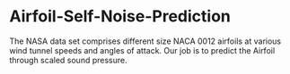 # Airfoil-Self-Noise-Prediction
The NASA data set comprises different size NACA 0012 airfoils at various wind tunnel speeds and angles of attack. Our job is to predict the Airfoil through scaled sound pressure.
